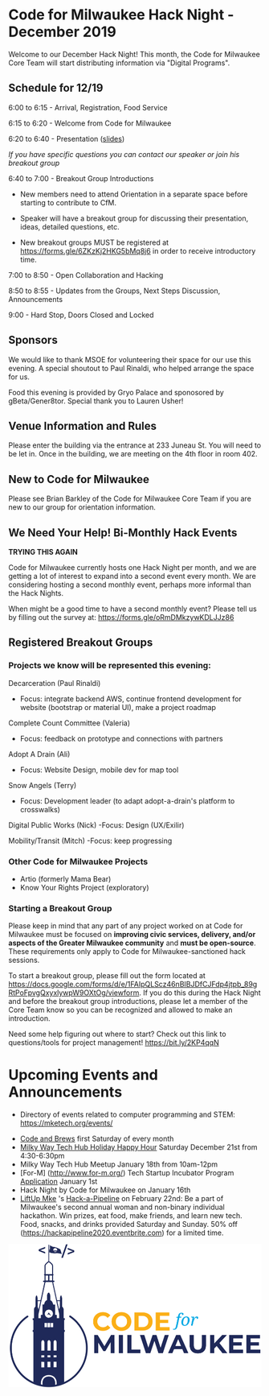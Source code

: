 # Code for Milwaukee Hack Night - December 2019


Welcome to our December Hack Night! This month, the Code for Milwaukee Core Team will start distributing information via "Digital Programs".

## Schedule for 12/19

6:00 to 6:15 - Arrival, Registration, Food Service

6:15 to 6:20 - Welcome from Code for Milwaukee

6:20 to 6:40 - Presentation ([slides](https://github.com/mk53202/smart-city-networks))

*If you have specific questions you can contact our speaker or join his breakout group*

6:40 to 7:00 - Breakout Group Introductions

- New members need to attend Orientation in a separate space before starting to contribute to CfM.

- Speaker will have a breakout group for discussing their presentation, ideas, detailed questions, etc.

- New breakout groups MUST be registered at https://forms.gle/6ZKzKj2HKG5bMq8j6 in order to receive introductory time.

7:00 to 8:50 - Open Collaboration and Hacking

8:50 to 8:55 - Updates from the Groups, Next Steps Discussion, Announcements

9:00 - Hard Stop, Doors Closed and Locked

## Sponsors

We would like to thank MSOE for volunteering their space for our use this evening. A special shoutout to Paul Rinaldi, who helped arrange the space for us.

Food this evening is provided by Gryo Palace and sponosored by gBeta/Gener8tor.  Special thank you to Lauren Usher!

## Venue Information and Rules

Please enter the building via the entrance at 233 Juneau St. You will need to be let in.  Once in the building, we are meeting on the 4th floor in room 402.

## New to Code for Milwaukee

Please see Brian Barkley of the Code for Milwaukee Core Team if you are new to our group for orientation information.

## We Need Your Help! Bi-Monthly Hack Events

**TRYING THIS AGAIN**

Code for Milwaukee currently hosts one Hack Night per month, and we are getting a lot of interest to expand into a second event every month. We are considering hosting a second monthly event, perhaps more informal than the Hack Nights.

When might be a good time to have a second monthly event? Please tell us by filling out the survey at: https://forms.gle/oRmDMkzywKDLJJz86

## Registered Breakout Groups

### Projects we know will be represented this evening:

Decarceration (Paul Rinaldi)
- Focus: integrate backend AWS, continue frontend development for website (bootstrap or material UI), make a project roadmap

Complete Count Committee (Valeria)
- Focus: feedback on prototype and connections with partners

Adopt A Drain (Ali)
- Focus: Website Design, mobile dev for map tool

Snow Angels (Terry)
- Focus: Development leader (to adapt adopt-a-drain's platform to crosswalks)

Digital Public Works (Nick)
-Focus: Design (UX/Exilir)

Mobility/Transit (Mitch)
-Focus: keep progressing

### Other Code for Milwaukee Projects
- Artio (formerly Mama Bear)
- Know Your Rights Project (exploratory)

### Starting a Breakout Group

Please keep in mind that any part of any project worked on at Code for Milwaukee must be focused on **improving civic services, delivery, and/or aspects of the Greater Milwaukee community** and **must be open-source**. These requirements only apply to Code for Milwaukee-sanctioned hack sessions.

To start a breakout group, please fill out the form located at https://docs.google.com/forms/d/e/1FAIpQLScz46nBIBJDfCJFdp4jtpb_89gRtPoFpvgQxyxlywpW9OXtOg/viewform. If you do this during the Hack Night and before the breakout group introductions, please let a member of the Core Team know so you can be recognized and allowed to make an introduction.

Need some help figuring out where to start? Check out this link to questions/tools for project management! https://bit.ly/2KP4qqN

# Upcoming Events and Announcements

- Directory of events related to computer programming and STEM: https://mketech.org/events/ 

* [Code and Brews](https://www.eventbrite.com/e/code-brews-mke-december-2019-tickets-76684903611?aff=ebdssbdestsearch) first Saturday of every month
* [Milky Way Tech Hub Holiday Happy Hour](https://www.eventbrite.com/e/milky-way-tech-hub-meetup-holiday-happy-hour-tickets-86099936227) Saturday December 21st from 4:30-6:30pm
* Milky Way Tech Hub Meetup January 18th from 10am-12pm
* [For-M] (http://www.for-m.org/) Tech Startup Incubator Program [Application](https://for-m.typeform.com/to/WHJbvb)  January 1st
* Hack Night by Code for Milwaukee on January 16th
* [LiftUp Mke](https://liftupmke.com/) 's [Hack-a-Pipeline](https://liftupmke.com/2020-hack-a-pipeline)  on February 22nd: Be a part of Milwaukee's second annual woman and non-binary individual hackathon.  Win prizes, eat food, make friends, and learn new tech.  Food, snacks, and drinks provided Saturday and Sunday. 50% off (https://hackapipeline2020.eventbrite.com) for a limited time.

[![](assets/blue-cfm-logo.png)](https://codeformilwaukee.org/)
